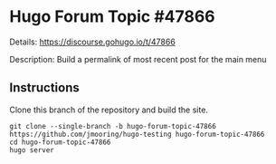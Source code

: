 # Hugo Forum Topic #47866

Details: <https://discourse.gohugo.io/t/47866>

Description: Build a permalink of most recent post for the main menu

## Instructions

Clone this branch of the repository and build the site.

```text
git clone --single-branch -b hugo-forum-topic-47866 https://github.com/jmooring/hugo-testing hugo-forum-topic-47866
cd hugo-forum-topic-47866
hugo server
```
